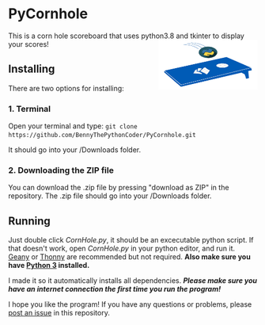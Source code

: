 # PyCornhole
This is a corn hole scoreboard that uses python3.8 and tkinter to display your scores!
<img src="https://raw.githubusercontent.com/BennyThePythonCoder/PyCornhole/master/cornHole.png" align="right" width="200px" height="100px"/>
## Installing
There are two options for installing:
### 1. Terminal
Open your terminal and type: `git clone https://github.com/BennyThePythonCoder/PyCornhole.git`

It should go into your /Downloads folder.

### 2. Downloading the ZIP file
You can download the .zip file by pressing "download as ZIP" in the repository.
The .zip file should go into your /Downloads folder.

## Running
Just double click *CornHole.py*, it should be an excecutable python script.
If that doesn't work, open *CornHole.py* in your python editor, and run it. [Geany](https://www.geany.org/) or [Thonny](https://thonny.org/) are recommended but not required. **Also make sure you have [Python 3](https://python.org) installed.**

I made it so it automatically installs all dependencies. **_Please make sure you have an internet connection the first time you run the program!_**

I hope you like the program! If you have any questions or problems, please [post an issue](https://github.com/BennyThePythonCoder/PyCornhole/issues) in this repository.

